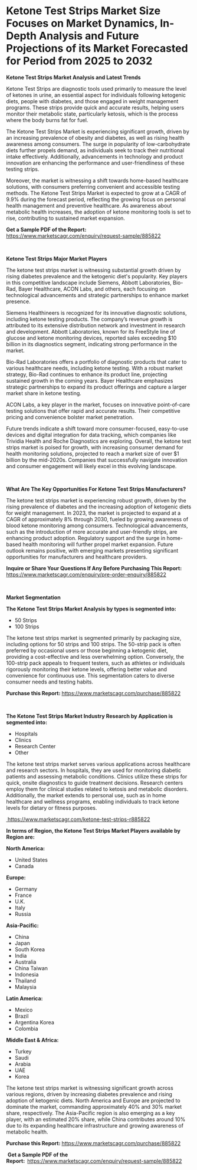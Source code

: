 <p><h1>Ketone Test Strips Market Size Focuses on Market Dynamics, In-Depth Analysis and Future Projections of its Market Forecasted for Period from 2025 to 2032</h1></p><p><strong>Ketone Test Strips Market Analysis and Latest Trends</strong></p>
<p><p>Ketone Test Strips are diagnostic tools used primarily to measure the level of ketones in urine, an essential aspect for individuals following ketogenic diets, people with diabetes, and those engaged in weight management programs. These strips provide quick and accurate results, helping users monitor their metabolic state, particularly ketosis, which is the process where the body burns fat for fuel.</p><p>The Ketone Test Strips Market is experiencing significant growth, driven by an increasing prevalence of obesity and diabetes, as well as rising health awareness among consumers. The surge in popularity of low-carbohydrate diets further propels demand, as individuals seek to track their nutritional intake effectively. Additionally, advancements in technology and product innovation are enhancing the performance and user-friendliness of these testing strips.</p><p>Moreover, the market is witnessing a shift towards home-based healthcare solutions, with consumers preferring convenient and accessible testing methods. The Ketone Test Strips Market is expected to grow at a CAGR of 9.9% during the forecast period, reflecting the growing focus on personal health management and preventive healthcare. As awareness about metabolic health increases, the adoption of ketone monitoring tools is set to rise, contributing to sustained market expansion.</p></p>
<p><strong>Get a Sample PDF of the Report:&nbsp;</strong> <a href="https://www.marketscagr.com/enquiry/request-sample/885822?utm_campaign=3192&utm_medium=2&utm_source=Github&utm_content=ia&utm_term=13042025&utm_id=ketone-test-strips">https://www.marketscagr.com/enquiry/request-sample/885822</a></p>
<p>&nbsp;</p>
<p><strong>Ketone Test Strips Major Market Players</strong></p>
<p><p>The ketone test strips market is witnessing substantial growth driven by rising diabetes prevalence and the ketogenic diet's popularity. Key players in this competitive landscape include Siemens, Abbott Laboratories, Bio-Rad, Bayer Healthcare, ACON Labs, and others, each focusing on technological advancements and strategic partnerships to enhance market presence.</p><p>Siemens Healthineers is recognized for its innovative diagnostic solutions, including ketone testing products. The company’s revenue growth is attributed to its extensive distribution network and investment in research and development. Abbott Laboratories, known for its FreeStyle line of glucose and ketone monitoring devices, reported sales exceeding $10 billion in its diagnostics segment, indicating strong performance in the market.</p><p>Bio-Rad Laboratories offers a portfolio of diagnostic products that cater to various healthcare needs, including ketone testing. With a robust market strategy, Bio-Rad continues to enhance its product line, projecting sustained growth in the coming years. Bayer Healthcare emphasizes strategic partnerships to expand its product offerings and capture a larger market share in ketone testing.</p><p>ACON Labs, a key player in the market, focuses on innovative point-of-care testing solutions that offer rapid and accurate results. Their competitive pricing and convenience bolster market penetration. </p><p>Future trends indicate a shift toward more consumer-focused, easy-to-use devices and digital integration for data tracking, which companies like Trividia Health and Roche Diagnostics are exploring. Overall, the ketone test strips market is poised for growth, with increasing consumer demand for health monitoring solutions, projected to reach a market size of over $1 billion by the mid-2020s. Companies that successfully navigate innovation and consumer engagement will likely excel in this evolving landscape.</p></p>
<p>&nbsp;</p>
<p><strong>What Are The Key Opportunities For Ketone Test Strips Manufacturers?</strong></p>
<p><p>The ketone test strips market is experiencing robust growth, driven by the rising prevalence of diabetes and the increasing adoption of ketogenic diets for weight management. In 2023, the market is projected to expand at a CAGR of approximately 8% through 2030, fueled by growing awareness of blood ketone monitoring among consumers. Technological advancements, such as the introduction of more accurate and user-friendly strips, are enhancing product adoption. Regulatory support and the surge in home-based health monitoring will further propel market expansion. Future outlook remains positive, with emerging markets presenting significant opportunities for manufacturers and healthcare providers.</p></p>
<p><strong>Inquire or Share Your Questions If Any Before Purchasing This Report:</strong> <a href="https://www.marketscagr.com/enquiry/pre-order-enquiry/885822?utm_campaign=3192&utm_medium=2&utm_source=Github&utm_content=ia&utm_term=13042025&utm_id=ketone-test-strips">https://www.marketscagr.com/enquiry/pre-order-enquiry/885822</a></p>
<p>&nbsp;</p>
<p><strong>Market Segmentation</strong></p>
<p><strong>The Ketone Test Strips Market Analysis by types is segmented into:</strong></p>
<p><ul><li>50 Strips</li><li>100 Strips</li></ul></p>
<p><p>The ketone test strips market is segmented primarily by packaging size, including options for 50 strips and 100 strips. The 50-strip pack is often preferred by occasional users or those beginning a ketogenic diet, providing a cost-effective and less overwhelming option. Conversely, the 100-strip pack appeals to frequent testers, such as athletes or individuals rigorously monitoring their ketone levels, offering better value and convenience for continuous use. This segmentation caters to diverse consumer needs and testing habits.</p></p>
<p><strong>Purchase this Report:&nbsp;</strong><a href="https://www.marketscagr.com/purchase/885822?utm_campaign=3192&utm_medium=2&utm_source=Github&utm_content=ia&utm_term=13042025&utm_id=ketone-test-strips">https://www.marketscagr.com/purchase/885822</a></p>
<p>&nbsp;</p>
<p><strong>The Ketone Test Strips Market Industry Research by Application is segmented into:</strong></p>
<p><ul><li>Hospitals</li><li>Clinics</li><li>Research Center</li><li>Other</li></ul></p>
<p><p>The ketone test strips market serves various applications across healthcare and research sectors. In hospitals, they are used for monitoring diabetic patients and assessing metabolic conditions. Clinics utilize these strips for quick, onsite diagnostics to guide treatment decisions. Research centers employ them for clinical studies related to ketosis and metabolic disorders. Additionally, the market extends to personal use, such as in home healthcare and wellness programs, enabling individuals to track ketone levels for dietary or fitness purposes.</p></p>
<p><a href="https://www.marketscagr.com/ketone-test-strips-r885822?utm_campaign=3192&utm_medium=2&utm_source=Github&utm_content=ia&utm_term=13042025&utm_id=ketone-test-strips">&nbsp;https://www.marketscagr.com/ketone-test-strips-r885822</a></p>
<p><strong>In terms of Region, the Ketone Test Strips Market Players available by Region are:</strong></p>
<p>
    <p> <strong> North America: </strong>
        <ul>
            <li>United States</li>
            <li>Canada</li>
        </ul>
        </p> 
    <p> <strong> Europe: </strong>
        <ul>
            <li>Germany</li>
            <li>France</li>
            <li>U.K.</li>
            <li>Italy</li>
            <li>Russia</li>
        </ul>
        </p> 
    <p> <strong> Asia-Pacific: </strong>
        <ul>
            <li>China</li>
            <li>Japan</li>
            <li>South Korea</li>
            <li>India</li>
            <li>Australia</li>
            <li>China Taiwan</li>
            <li>Indonesia</li>
            <li>Thailand</li>
            <li>Malaysia</li>
        </ul>
        </p> 
    <p> <strong> Latin America: </strong>
        <ul>
            <li>Mexico</li>
            <li>Brazil</li>
            <li>Argentina Korea</li>
            <li>Colombia</li>
        </ul>
        </p> 
    <p> <strong> Middle East & Africa: </strong>
        <ul>
            <li>Turkey</li>
            <li>Saudi</li>
            <li>Arabia</li>
            <li>UAE</li>
            <li>Korea</li>
        </ul>
    </p>
    </p>
<p><p>The ketone test strips market is witnessing significant growth across various regions, driven by increasing diabetes prevalence and rising adoption of ketogenic diets. North America and Europe are projected to dominate the market, commanding approximately 40% and 30% market share, respectively. The Asia-Pacific region is also emerging as a key player, with an estimated 20% share, while China contributes around 10% due to its expanding healthcare infrastructure and growing awareness of metabolic health.</p></p>
<p><strong>Purchase this Report: </strong><a href="https://www.marketscagr.com/purchase/885822?utm_campaign=3192&utm_medium=2&utm_source=Github&utm_content=ia&utm_term=13042025&utm_id=ketone-test-strips">https://www.marketscagr.com/purchase/885822</a></p>
<p>&nbsp;<strong>Get a Sample PDF of the Report:&nbsp;&nbsp;</strong><a href="https://www.marketscagr.com/enquiry/request-sample/885822?utm_campaign=3192&utm_medium=2&utm_source=Github&utm_content=ia&utm_term=13042025&utm_id=ketone-test-strips">https://www.marketscagr.com/enquiry/request-sample/885822</a></p>
<p><strong></strong></p>
<p><p></p><p></p><p></p></p>
